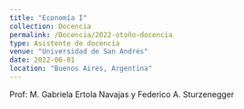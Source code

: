 ```yaml
---
title: "Economía I"
collection: Docencia
permalink: /Docencia/2022-otoño-docencia
type: Asistente de docencia
venue: "Universidad de San Andrés"
date: 2022-06-01
location: "Buenos Aires, Argentina"
---
```

Prof: M. Gabriela Ertola Navajas y Federico A. Sturzenegger
